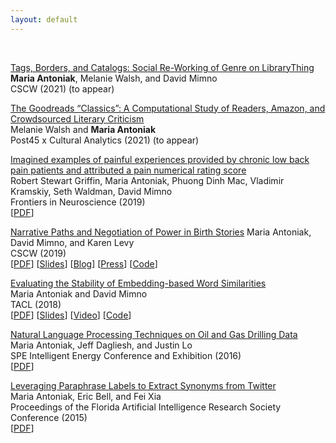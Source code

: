 ```yaml
---
layout: default
---
```


<br>

[Tags, Borders, and Catalogs: Social Re-Working of Genre on LibraryThing]()  
**Maria Antoniak**, Melanie Walsh, and David Mimno  
CSCW (2021) (to appear)  

[The Goodreads “Classics”: A Computational Study of Readers, Amazon, and Crowdsourced Literary Criticism]()    
Melanie Walsh and **Maria Antoniak**  
Post45 x Cultural Analytics (2021) (to appear)   

[Imagined examples of painful experiences provided by chronic low back pain patients and attributed a pain numerical rating score](https://maria-antoniak.github.io/resources/2020_frontiers_pain.pdf)  
Robert Stewart Griffin, Maria Antoniak, Phuong Dinh Mac, Vladimir Kramskiy, Seth Waldman, David Mimno  
Frontiers in Neuroscience (2019)  
[[PDF](https://maria-antoniak.github.io/resources/2020_frontiers_pain.pdf)]

[Narrative Paths and Negotiation of Power in Birth Stories](https://maria-antoniak.github.io/resources/2019_cscw_birth_stories.pdf) 
Maria Antoniak, David Mimno, and Karen Levy  
CSCW (2019)  
[[PDF](https://maria-antoniak.github.io/resources/2019_cscw_birth_stories.pdf)] [[Slides](https://maria-antoniak.github.io/resources/2019_11_12_cscw_birth_stories_presentation.pdf)]  [[Blog](https://maria-antoniak.github.io/2019/11/04/computational-reading-birth-stories.html)] [[Press](http://news.cornell.edu/stories/2019/11/online-birth-stories-reveal-power-imbalances)] [[Code](https://github.com/maria-antoniak/little-mallet-wrapper)]   

[Evaluating the Stability of Embedding-based Word Similarities](https://maria-antoniak.github.io/resources/2018_evaluating_stability.pdf)   
Maria Antoniak and David Mimno  
TACL (2018)  
[[PDF](https://maria-antoniak.github.io/resources/2018_evaluating_stability.pdf)] [[Slides](https://maria-antoniak.github.io/resources/2018_naacl_presentation_with_notes.pdf)] [[Video](https://vimeo.com/277670053)] [[Code](https://github.com/maria-antoniak/word-embedding-stability)]  

[Natural Language Processing Techniques on Oil and Gas Drilling Data](https://maria-antoniak.github.io/resources/2016_spe_oil_and_gas.pdf)    
Maria Antoniak, Jeff Dagliesh, and Justin Lo  
SPE Intelligent Energy Conference and Exhibition (2016)  
[[PDF](https://maria-antoniak.github.io/resources/2016_spe_oil_and_gas.pdf)]

[Leveraging Paraphrase Labels to Extract Synonyms from Twitter](https://maria-antoniak.github.io/resources/2015_leveraging_paraphrase.pdf)    
Maria Antoniak, Eric Bell, and Fei Xia  
Proceedings of the Florida Artificial Intelligence Research Society Conference (2015)  
[[PDF](https://maria-antoniak.github.io/resources/2015_leveraging_paraphrase.pdf)]  



<br><br>
